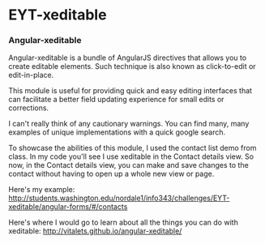 # EYT-xeditable

### Angular-xeditable

Angular-xeditable is a bundle of AngularJS directives that allows you to create editable elements.
Such technique is also known as click-to-edit or edit-in-place.

This module is useful for providing quick and easy editing interfaces that can facilitate a better field updating experience for small edits or corrections.

I can't really think of any cautionary warnings. You can find many, many examples of unique implementations with a quick google search.

To showcase the abilities of this module, I used the contact list demo from class. In my code you'll see I use xeditable in the Contact details view. So now, in the Contact details view, you can make and save changes to the contact without having to open up a whole new view or page.

Here's my example: http://students.washington.edu/nordale1/info343/challenges/EYT-xeditable/angular-forms/#/contacts

Here's where I would go to learn about all the things you can do with xeditable: http://vitalets.github.io/angular-xeditable/
